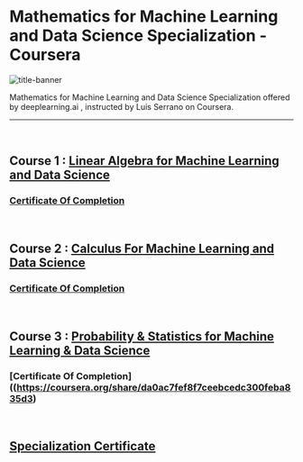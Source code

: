 # Mathematics for Machine Learning and Data Science Specialization - Coursera

![title-banner](https://github.com/greyhatguy007/Mathematics-for-Machine-Learning-and-Data-Science-Specialization-Coursera/assets/77543865/42742826-89a3-41c4-aa6a-6d0f83b260b6)

Mathematics for Machine Learning and Data Science Specialization offered by deeplearning.ai , instructed by Luis Serrano on Coursera.
<hr/>

<br/>

## Course 1 : [Linear Algebra for Machine Learning and Data Science](https://www.coursera.org/learn/machine-learning-linear-algebra)

### [Certificate Of Completion](https://coursera.org/share/0930c4182f674d00d7fd6887c2d42641)


<br/>

## Course 2 : [Calculus For Machine Learning and Data Science](https://www.coursera.org/learn/machine-learning-calculus)

### [Certificate Of Completion](https://coursera.org/share/d370a59ea36819cb5dcd41d058067881)


<br/>

## Course 3 : [Probability & Statistics for Machine Learning & Data Science](https://www.coursera.org/learn/machine-learning-probability-and-statistics)
### [Certificate Of Completion]((https://coursera.org/share/da0ac7fef8f7ceebcedc300feba835d3)


<br/>

## [Specialization Certificate](https://www.coursera.org/account/accomplishments/specialization/NLQ40IDVKZSE)
